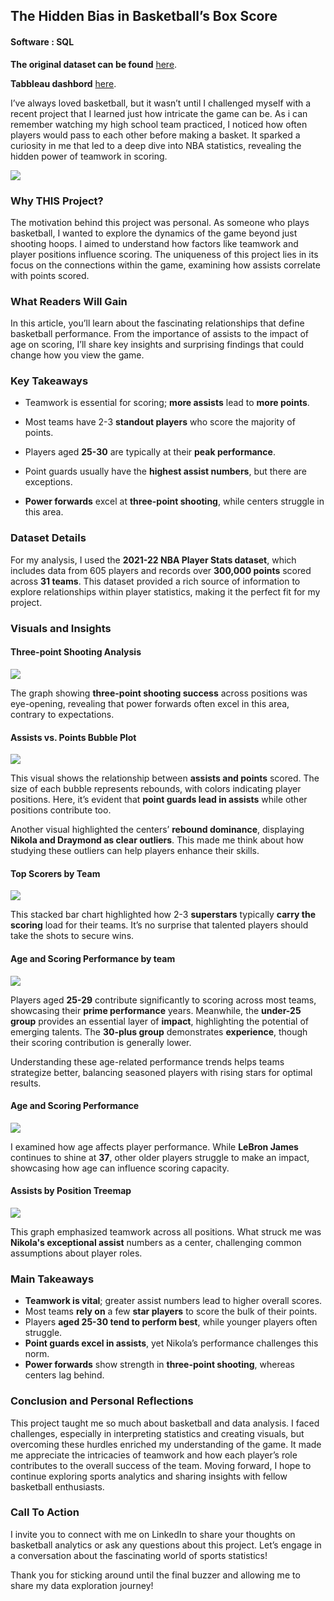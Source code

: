 
## The Hidden Bias in Basketball’s Box Score
#### Software : SQL

**The original dataset can be found** [here]([(https://www.basketball-reference.com/leagues/NBA_2022_totals.html)](https://www.basketball-reference.com/leagues/NBA_2022_totals.html)).

**Tabbleau dashbord** [here](https://public.tableau.com/app/profile/haziq.abdul.wahab/viz/NBAProject_17497570079520/Story1).

I’ve always loved basketball, but it wasn’t until I challenged myself with a recent project that I learned just how intricate the game can be. As i can remember watching my high school team practiced, I noticed how often players would pass to each other before making a basket. It sparked a curiosity in me that led to a deep dive into NBA statistics, revealing the hidden power of teamwork in scoring.



<img src="images/B Logo-NBA.png"/>



### Why THIS Project?

The motivation behind this project was personal. As someone who plays basketball, I wanted to explore the dynamics of the game beyond just shooting hoops. I aimed to understand how factors like teamwork and player positions influence scoring. The uniqueness of this project lies in its focus on the connections within the game, examining how assists correlate with points scored.

### What Readers Will Gain

In this article, you’ll learn about the fascinating relationships that define basketball performance. From the importance of assists to the impact of age on scoring, I’ll share key insights and surprising findings that could change how you view the game.

### Key Takeaways

- Teamwork is essential for scoring; **more assists** lead to **more points**.

- Most teams have 2-3 **standout players** who score the majority of points.
  
- Players aged **25-30** are typically at their **peak performance**.
  
- Point guards usually have the **highest assist numbers**, but there are exceptions.
  
- **Power forwards** excel at **three-point shooting**, while centers struggle in this area.

### Dataset Details

For my analysis, I used the **2021-22 NBA Player Stats dataset**, which includes data from 605 players and records over **300,000 points** scored across **31 teams**. This dataset provided a rich source of information to explore relationships within player statistics, making it the perfect fit for my project.

### Visuals and Insights

#### Three-point Shooting Analysis

<img src="images/B Team 3-pt%.png"/>

The graph showing **three-point shooting success** across positions was eye-opening, revealing that power forwards often excel in this area, contrary to expectations.

#### Assists vs. Points Bubble Plot

<img src="images/B Bubble plot.png"/>

This visual shows the relationship between **assists and points** scored. The size of each bubble represents rebounds, with colors indicating player positions. Here, it’s evident that **point guards lead in assists** while other positions contribute too.

Another visual highlighted the centers’ **rebound dominance**, displaying **Nikola and Draymond as clear outliers**. This made me think about how studying these outliers can help players enhance their skills.

#### Top Scorers by Team

<img src="images/B Stacked bar.png"/>

This stacked bar chart highlighted how 2-3 **superstars** typically **carry the scoring** load for their teams. It’s no surprise that talented players should take the shots to secure wins.


#### Age and Scoring Performance by team

<img src="images/B Stacked bar age.png"/>

Players aged **25-29** contribute significantly to scoring across most teams, showcasing their **prime performance** years. Meanwhile, the **under-25 group** provides an essential layer of **impact**, highlighting the potential of emerging talents. The **30-plus group** demonstrates **experience**, though their scoring contribution is generally lower.

Understanding these age-related performance trends helps teams strategize better, balancing seasoned players with rising stars for optimal results.

#### Age and Scoring Performance

<img src="images/B age vs pts.png"/>

I examined how age affects player performance. While **LeBron James** continues to shine at **37**, other older players struggle to make an impact, showcasing how age can influence scoring capacity.

#### Assists by Position Treemap

<img src="images/B treemap.png"/>

This graph emphasized teamwork across all positions. What struck me was **Nikola's exceptional assist** numbers as a center, challenging common assumptions about player roles.

### Main Takeaways

- **Teamwork is vital**; greater assist numbers lead to higher overall scores.
- Most teams **rely on** a few **star players** to score the bulk of their points.
- Players **aged 25-30 tend to perform best**, while younger players often struggle.
- **Point guards excel in assists**, yet Nikola’s performance challenges this norm.
- **Power forwards** show strength in **three-point shooting**, whereas centers lag behind.

### Conclusion and Personal Reflections

This project taught me so much about basketball and data analysis. I faced challenges, especially in interpreting statistics and creating visuals, but overcoming these hurdles enriched my understanding of the game. It made me appreciate the intricacies of teamwork and how each player’s role contributes to the overall success of the team. Moving forward, I hope to continue exploring sports analytics and sharing insights with fellow basketball enthusiasts.

### Call To Action

I invite you to connect with me on LinkedIn to share your thoughts on basketball analytics or ask any questions about this project. Let’s engage in a conversation about the fascinating world of sports statistics!

Thank you for sticking around until the final buzzer and allowing me to share my data exploration journey!






